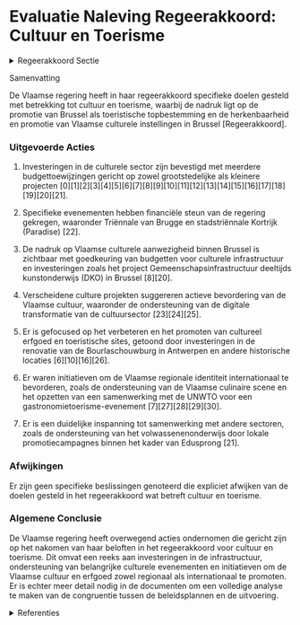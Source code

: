 # Evaluatie Naleving Regeerakkoord: Cultuur en Toerisme

<details>
        <summary>Regeerakkoord Sectie </summary>
        <p>5.6 Cultuur en toerisme We blijven Brussel als toeristische topbestemming promoten in het buitenland, als kunststad samen met Antwerpen, Brugge, Gent, Mechelen en Leuven. We promoten in het buitenland het merk “Brussel(s)” en koppelen het consequent aan het merk “Vlaanderen/Flanders”. Het Vlaams cultureel leven vormt een onmisbare schakel in het cultuur-landschap van Brussel. We zetten actief in op de verdere promotie van de evenementen van de Vlaamse cultuurinstellingen via het Vlaams netwerk in Brussel en de media. In de samenwer-king met Visit-Brussels inzake cultuurcommuni-catie, wordt er op toegezien dat de Vlaamse inbreng ook zodanig erkend wordt. De door de Vlaamse overheid bestuurde en mee-bestuurde culturele instellingen (Muntpunt, Ancienne Belgique, Kaaitheater, KVS, Beursschouwburg, Bronks …) tonen zich herken-baar als Vlaamse instellingen in Brussel en maken zich kenbaar als ambassadeurs van het Vlaamse cultureel beleid. Ze bedden zich ook in de ruime Vlaamse gemeenschap te Brussel in, en werken daarbij structureel samen met andere Nederlandstalige actoren uit bijvoorbeeld het onderwijs en de socio-culturele sector. Investeringen in culturele projecten, al dan niet in samenwerking met andere partners, zetten het Vlaams cultureel leven in Brussel in het licht. We trachten onder andere via een kwaliteitsvol vrijetijdsaanbod Brusselse jongeren te betrekken bij de Vlaamse gemeenschap. We dringen aan bij de Federale overheid op een overdracht van het Amerikaans Theater voor de creatie van een nieuwe Vlaamse culturele pool. </p>
        </details> 

Samenvatting

De Vlaamse regering heeft in haar regeerakkoord specifieke doelen gesteld met betrekking tot cultuur en toerisme, waarbij de nadruk ligt op de promotie van Brussel als toeristische topbestemming en de herkenbaarheid en promotie van Vlaamse culturele instellingen in Brussel [Regeerakkoord].

### Uitgevoerde Acties

1. Investeringen in de culturele sector zijn bevestigd met meerdere budgettoewijzingen gericht op zowel grootstedelijke als kleinere projecten \[0\]\[1\]\[2\]\[3\]\[4\]\[5\]\[6\]\[7\]\[8\]\[9\]\[10\]\[11\]\[12\]\[13\]\[14\]\[15\]\[16\]\[17\]\[18\]\[19\]\[20\]\[21\].
   
2. Specifieke evenementen hebben financiële steun van de regering gekregen, waaronder Triënnale van Brugge en stadstriënnale Kortrijk (Paradise) \[22\].

3. De nadruk op Vlaamse culturele aanwezigheid binnen Brussel is zichtbaar met goedkeuring van budgetten voor culturele infrastructuur en investeringen zoals het project Gemeenschapsinfrastructuur deeltijds kunstonderwijs (DKO) in Brussel \[8\]\[20\].

4. Verscheidene culture projekten suggereren actieve bevordering van de Vlaamse cultuur, waaronder de ondersteuning van de digitale transformatie van de cultuursector \[23\]\[24\]\[25\].

5. Er is gefocused op het verbeteren en het promoten van cultureel erfgoed en toeristische sites, getoond door investeringen in de renovatie van de Bourlaschouwburg in Antwerpen en andere historische locaties \[6\]\[10\]\[16\]\[26\].

6. Er waren initiatieven om de Vlaamse regionale identiteit internationaal te bevorderen, zoals de ondersteuning van de Vlaamse culinaire scene en het opzetten van een samenwerking met de UNWTO voor een gastronomietoerisme-evenement \[7\]\[27\]\[28\]\[29\]\[30\].

7. Er is een duidelijke inspanning tot samenwerking met andere sectoren, zoals de ondersteuning van het volwassenenonderwijs door lokale promotiecampagnes binnen het kader van Edusprong \[21\].

### Afwijkingen

Er zijn geen specifieke beslissingen genoteerd die expliciet afwijken van de doelen gesteld in het regeerakkoord wat betreft cultuur en toerisme.

### Algemene Conclusie

De Vlaamse regering heeft overwegend acties ondernomen die gericht zijn op het nakomen van haar beloften in het regeerakkoord voor cultuur en toerisme. Dit omvat een reeks aan investeringen in de infrastructuur, ondersteuning van belangrijke culturele evenementen en initiatieven om de Vlaamse cultuur en erfgoed zowel regionaal als internationaal te promoten. Er is echter meer detail nodig in de documenten om een volledige analyse te maken van de congruentie tussen de beleidsplannen en de uitvoering.

<details>
        <summary> Referenties</summary>
        **[\[0\]](http://themis.vlaanderen.be/id/nieuwsbrief-info/636A544A34B8770AF8FDE1CA)** : **(2022-11-10)** Plan Vlaamse Veerkracht: Culturele investeringssubsidies Inzet relancemiddelen culturele infrastructuur Vier ontwerpbesluiten van de Vlaamse Regering  In het kader van het  versnellen van verscheidene... 

**[\[1\]](http://themis.vlaanderen.be/id/nieuwsbrief-info/60E4772B364ED900080008BC)** : **(2021-07-09)** Plan Vlaamse Veerkracht: Investeringssubsidies 10 projectvoorstellen culturele topinfrastructuur en cultuurinfrastructuur van bovenlokaal belang Investeringssubsidies cultuur Tien ontwerpbesluiten van... 

**[\[2\]](http://themis.vlaanderen.be/id/nieuwsbrief-info/6392F444C2B90D4571CF7D89)** : **(2022-12-09)** Plan Vlaamse Veerkracht: investeringssubsidies voor culturele topinfrastructuur en cultuurinfrastructuur van bovenlokaal belang Investeringssubsidies voor twee projectvoorstellen voor culturele topinf... 

**[\[3\]](http://themis.vlaanderen.be/id/nieuwsbrief-info/61E12F8C364ED90008000A89)** : **(2022-01-14)** Plan Vlaamse Veerkracht: toekenning investeringssubsidies culturele topinfrastructuur en cultuurinfrastructuur van bovenlokaal belang Investeringssubsidies culturele infrastructuur Drie ontwerpbesluit... 

**[\[4\]](http://themis.vlaanderen.be/id/nieuwsbrief-info/61E12DD5364ED90008000A88)** : **(2022-01-14)** Plan Vlaamse Veerkracht: Investeringssubsidies grote culturele infrastructuur (projectoproep 2021) Investeringssubsidies grote culturele infrastructuur (projectoproep 2021) Drie ontwerpbesluiten van d... 

**[\[5\]](http://themis.vlaanderen.be/id/nieuwsbrief-info/607FF544364ED900080004EB)** : **(2021-04-23)** Plan Vlaamse Veerkracht: 100 miljoen euro voor versnellen infrastructuurinvesteringen Vlaamse cultuursector Relanceplannen en investeringsmiddelen beleidsdomein Cultuur  In het kader van de coronapand... 

**[\[6\]](http://themis.vlaanderen.be/id/resource/1a017ca0-4927-11ec-94bb-99a9d1e168fe)** : **(2020-10-16)** Financiering infrastructuurproject Bourlaschouwburg Antwerpen   Het regeerakkoord van de Vlaamse Regering besteedt bijzondere aandacht aan culturele topinfrastructuur. De stad Antwerpen vraagt nu mede... 

**[\[7\]](http://themis.vlaanderen.be/id/nieuwsbrief-info/6392EB54C2B90D4571CF7D62)** : **(2022-12-09)** Plan Vlaamse Veerkracht: subsidie stad Antwerpen voor financiering werkzaamheden voor realisatie Vlaams Culinair Centrum Stad Antwerpen: subsidie Vlaams Culinair Centrum Ontwerpbesluit van de Vlaamse ... 

**[\[8\]](http://themis.vlaanderen.be/id/nieuwsbrief-info/60A51865364ED90008000393)** : **(2021-05-21)** Plan Vlaamse Veerkracht: dossier 157 Gemeenschapsinfrastructuur in Brussel  In het kader van project VV157: Gemeenschapsinfrastructuur in Brussel, uit het Relanceplan Vlaamse Veerkracht, keurt de Vlaa... 

**[\[9\]](http://themis.vlaanderen.be/id/resource/3524eff0-492a-11ec-94bb-99a9d1e168fe)** : **(2020-03-27)** Steunpunt voor Bovenlokale Cultuur vzw: werkingssubsidie 2020-2024 Ontwerpbesluit van de Vlaamse Regering over de toekenning van een werkingssubsidie aan een steunpunt voor bovenlokale cultuur voor de... 

**[\[10\]](http://themis.vlaanderen.be/id/resource/d7f008e0-4926-11ec-94bb-99a9d1e168fe)** : **(2020-11-13)** Medefinanciering infrastructuurproject Kunst- en Museumsite Musea Brugge   De Vlaamse Regering keurt principieel  het  voorstel van   medefinanciering goed   voor het infrastructuurproject Kunst -   e... 

**[\[11\]](http://themis.vlaanderen.be/id/nieuwsbrief-info/6392E98AC2B90D4571CF7D5D)** : **(2022-12-09)** Plan Vlaamse Veerkracht: projectsubsidie stad Mechelen voor werkzaamheden realisatie Congres- en evenementencentrum Mechelen Stad Mechelen: projectsubsidie Congrescentrum Mechelen Ontwerpbesluit van d... 

**[\[12\]](http://themis.vlaanderen.be/id/nieuwsbericht/646DB9238E8235823F6B82E4)** : **(2023-05-26)** Besteding middelen Vlaams Klimaatfonds (VKF) voor energiezuiniger maken eigen cultuurinfrastructuur Vlaamse Gemeenschap   De Vlaamse Regering wil verder inzetten op het energiezuiniger maken van de cu... 

**[\[13\]](http://themis.vlaanderen.be/id/nieuwsbericht/653901AD9DAB6626D11E54B7)** : **(2023-10-27)** Ontwerpdecreet over de bovenlokale cultuurwerking Ontwerpdecreet over de bovenlokale cultuurwerking  Na advies van de Raad van State, hecht de Vlaamse Regering haar definitieve goedkeuring aan het ont... 

**[\[14\]](http://themis.vlaanderen.be/id/resource/629496a0-4927-11ec-94bb-99a9d1e168fe)** : **(2020-09-25)** Konekt vzw: 3 miljoen euro investeringssubsidie 'De Inclusiehub' Ontwerpbesluit van de Vlaamse Regering tot toekenning van een investeringssubsidie voor grote culturele infrastructuur aan Konekt vzw v... 

**[\[15\]](http://themis.vlaanderen.be/id/nieuwsbrief-info/618B960B364ED90008000B7F)** : **(2021-11-12)** Besteding van de middelen uit het Vlaams Klimaatfonds voor het energiezuiniger maken van cultuur- en jeugdinfrastructuur   ​De Vlaamse Regering zet verder in op het energiezuiniger maken van cultuur- ... 

**[\[16\]](http://themis.vlaanderen.be/id/nieuwsbrief-info/6374BFEB34B8770AF8FDE928)** : **(2022-11-18)** Plan Vlaamse Veerkracht: Ondersteunen 'Vlaamse Meesters in situ' Vlaamse Meesters in situ  In het kader van project VV111 'Hefboomrelanceprojecten' beslist de Vlaamse Regering het project 'Vlaamse Mee... 

**[\[17\]](http://themis.vlaanderen.be/id/nieuwsbericht/63ECBD762E929B312AB5DA72)** : **(2023-02-17)** Regels toekenning werkingssubsidies Vlaams-Brusselse partnerorganisaties Voorontwerp van besluit van de Vlaamse Regering tot bepaling van de regels voor de toekenning van werkingssubsidies aan Vlaams-... 

**[\[18\]](http://themis.vlaanderen.be/id/nieuwsbrief-info/630F0FF89531BD6B9732BEC1)** : **(2022-09-02)** Oproep tot kandidaatstelling voor een Kenniscentrum Cultuuronderzoek (2023-2027)   De Vlaamse Regering wil een nieuw Kenniscentrum Cultuuronderzoek opstarten voor de periode van 1 april 2023 tot en me... 

**[\[19\]](http://themis.vlaanderen.be/id/nieuwsbrief-info/6268F0B11C4A193816C2FB4E)** : **(2022-04-29)** Regeling toekenning sectorale investeringssubsidies cultuur- en jeugdinfrastructuur met bovenlokaal belang 2022-2026 Ontwerpbesluit van de Vlaamse Regering over de regeling voor de toekenning van sect... 

**[\[20\]](http://themis.vlaanderen.be/id/nieuwsbrief-info/60D2E468364ED9000800031F)** : **(2021-06-25)** Plan Vlaamse Veerkracht: investeringssubsidie Gemeenschapsinfrastructuur deeltijds kunstonderwijs (DKO) Brussel Gemeenschapsinfrastructuur deeltijds kunstonderwijs (DKO) Brussel Ontwerpbesluit van de ... 

**[\[21\]](http://themis.vlaanderen.be/id/nieuwsbrief-info/63983406C2B90D4571CF8566)** : **(2022-12-16)** Ondersteuning lokale promotiecampagnes in het kader van relanceplan Edusprong voor de periode van 15 december 2022 tot en met 31 december 2024 Subsidie lokale promotiecampagnes Edusprong Ontwerpbeslui... 

**[\[22\]](http://themis.vlaanderen.be/id/nieuwsbrief-info/60ED87AF364ED90008001496)** : **(2021-07-16)** Topevenementenbeleid Vlaamse Overheid: ondersteuning Triënnale van Brugge en de stadstriënnale Paradise (Kortrijk) Twee ontwerpbesluiten van de Vlaamse Regering  In het kader van het groeitraject met ... 

**[\[23\]](http://themis.vlaanderen.be/id/nieuwsbrief-info/6092A71B364ED90008000022)** : **(2021-05-07)** Plan Vlaamse Veerkracht: dossiers 72 en 129 Relance-initiatieven in het kader van de digitale transformatie van de cultuursector  In het kader van de relancemaatregelen wil de Vlaamse Regering de digi... 

**[\[24\]](http://themis.vlaanderen.be/id/nieuwsbrief-info/60EE8E0C364ED900080014D3)** : **(2021-07-16)** Plan Vlaamse Veerkracht: Digitale transformatie cultuursector: ‘doelgericht digitaal transformeren’ (VV072) en ‘koppeling databanken en betere informatiedoorstroming’ Relance-initiatieven in het kader... 

**[\[25\]](http://themis.vlaanderen.be/id/nieuwsbrief-info/60ED3EBE364ED9000800134B)** : **(2021-07-16)** Plan Vlaamse Veerkracht: Subsidiëring en ondersteuning van de lokale besturen in functie van het realiseren van samenwerkingsverbanden geïntegreerd breed onthaal in heel Vlaanderen en Brussel Subsidië... 

**[\[26\]](http://themis.vlaanderen.be/id/nieuwsbrief-info/63984A04C2B90D4571CF89E0)** : **(2022-12-16)** Flanders Special Venues: subsidie pilootproject herbestemming Rubenskasteel in Zemst Ontwerpbesluit van de Vlaamse Regering tot toekenning van een subsidie aan Flanders Special Venues tot financiering... 

**[\[27\]](http://themis.vlaanderen.be/id/nieuwsbrief-info/6392F0FEC2B90D4571CF7D80)** : **(2022-12-09)** Plan Vlaamse Veerkracht: subsidie toeristische projecten 'Vlaamse Meesters', 'Natuur' en 'culinaire belevingen' Relanceprojectoproep toeristische projecten Vlaamse Meesters, Natuur en culinaire belevi... 

**[\[28\]](http://themis.vlaanderen.be/id/nieuwsbrief-info/626117481C4A193816C2F457)** : **(2022-04-22)** Plan Vlaamse Veerkracht: Subsidiëring toeristische projecten 'Vlaamse Meesters', 'natuur' en 'culinaire belevingen' Subsidiëring toeristische projecten van Vlaamse Meesters, natuur en culinaire belevi... 

**[\[29\]](http://themis.vlaanderen.be/id/nieuwsbrief-info/622875B16BB7B593CFC18489)** : **(2022-03-11)** Plan Vlaamse Veerkracht: Subsidiëring toeristische projecten van Vlaamse Meesters, natuur en culinaire belevingen Subsidiëring toeristische projecten van Vlaamse Meesters, natuur en culinaire beleving... 

**[\[30\]](http://themis.vlaanderen.be/id/nieuwsbrief-info/615D57C1364ED900090001BA)** : **(2021-10-08)** Uitbouw Vlaams topevenementenbeleid: samenwerkingsovereenkomst met de UNWTO voor het 6de World Forum On Gastronomy Tourism in Brugge Ontwerp van samenwerkingsovereenkomst met de UNWTO voor het 6de Wor... 
        </details> 

